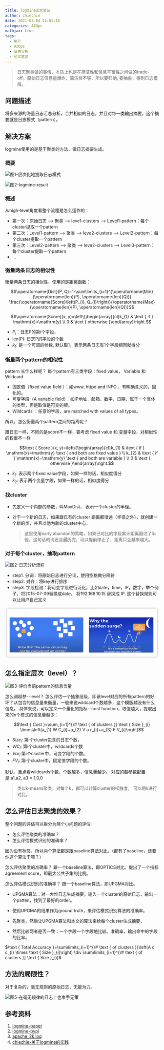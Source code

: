 ```yaml
---
title: logmine论文笔记
author: chiechie
date: 2021-03-04 11:01:18
categories: AIOps
mathjax: true
tags:
  - NLP
  - AIOps
  - 日志分析
  - 论文笔记 
---
```


> 日志聚类做的事情，本质上也是在简洁性和信息丰富性之间做的trade-off。原始日志信息量爆炸，简洁性不够，所以要归纳, 要抽象，得到日志模版。

## 问题描述

将多来源的海量日志汇总分析，合并相似的日志，并且对每一类输出摘要，这个摘要就是日志模式（pattern）。



## 解决方案

logmine使用的是基于聚类的方法，做日志摘要生成。


### 概要

![图1-层次化地提取日志模式](logmine_image-20210225214320632.png)

![图2-logmine-result](logmin-result.png)


### 概述

从high-level角度看整个流程是怎么运作的：

- 第一次：原始日志          -->  聚类  -->  leve1-clusters --> Level1-pattern：每个cluster提取一个pattern
- 第二次：Level1-pattern  -->  聚类  -->  leve2-clusters  --> Level2-pattern：每个cluster提取一个pattern
- 第三次：Level2-pattern  -->  聚类  -->  leve2-clusters  --> Level3-pattern：每个cluster提取一个pattern
- ...

### 衡量两条日志的相似性

衡量两条日志的相似性，使用的是距离函数：

$$\operatorname{Dist}(P, Q)=1-\sum\limits_{i=1}^{\operatorname{Min}(\operatorname{len}(P), \operatorname{len}(Q))} \frac{\operatorname{Score}\left(P_{i}, Q_{i}\right)}{\operatorname{Max}(\operatorname{len}(P), \operatorname{len}(Q))}$$

$$\operatorname{Score}(x, y)=\left\{\begin{array}{cl}k_{1} & \text { if } \mathrm{x}=\mathrm{y} \\ 0 & \text { otherwise }\end{array}\right.$$

- $P_i$：日志P的第i个字段，
- len(P): 日志P的字段的个数
- $k_1$: 是一个可调的参数, 默认取1，表示两条日志有1个字段相同就得分

### 衡量两个pattern的相似性

pattern 长什么样呢？ 每个pattern有三类字段：fixed value， Variable 和 Wildcard

- 固定值（fixed value field ）：如www, httpd and INFO ，有明确含义的，固化的。
- 可变字段（A variable field）：如IP地址，邮箱，数字，日期，属于一个具体的类型，但是取值是可变的额。
- Wildcards ：任意的字段，are matched with values of all types。


所以，怎么衡量两个pattern之间的距离呢？

跟日志一样，不同的是score不一样，要考虑 fixed value 和 变量字段，对相似性的权重不一样

$$\text { Score }(x, y)=\left\{\begin{array}{cl}k_{1} & \text { if } \mathrm{x}=\mathrm{y} \text { and both are fixed value } \\ k_{2} & \text { if } \mathrm{x}=\mathrm{y} \text { and both are variable } \\ 0 & \text { otherwise }\end{array}\right.$$

- $k_1$: 表示两个fixed value字段，如果一样的话，相似度得分
- $k_2$: 表示两个变量字段，如果一样的话，相似度得分


### 找cluster

- 先定义一个内部的参数，叫MaxDist， 表示一个cluster的半径。
- 对于一个新的日志，如果跟已有的cluster 距离都很远（半径之外），就创建一个新的类，并且以他为新的cluster中心。
  
	> 这里使用early abandon的策略，如果已对比的字段累计距离超过了半径，这句话的词还没遍历完，可以提前停止了，距离只会越来越大。

### 对于每个cluster，抽取pattern

![图2-日志分析流程](image-20210226000021042.png)

- step1. 分词：将原始日志进行分词，使用空格做分隔符
- step2. 对齐：将key进行排序
- step3. 字段检测：将可变字段进行泛化，比如date，time，IP，数字，举个例子，将2015-07-09替换成date，
将192.168.10.15 替换成 IP. 这个替换规则可以让用户自己定义

![img.png](anomalies-classification/img.png)

## 怎么指定层次（level）？

![图3-评价当前pattern的信息含量](cost_function.png)

怎么调超参--level？
怎么评估一个抽象层级，即该level对应的所有pattern的好坏？从包含的信息量来衡量，一般来说wildcard个数越多，这个模版越没有什么信息。
具体来说，可以定义一个量化的指标--cost function，取值越大，提取出来的n个模式的信息量越少：

$$\text { Cost }=\sum_{i=1}^{\# \text { of clusters }} \text { Size }_{i} \times\left(a_{1} W C_{i}+a_{2} V a r_{i}+a_{3} F V_{i}\right)$$

- ${Size}_i$: 第i个cluster包含的日志个数，
- ${WC}_i$: 第i个cluster中，wildcards个数
- ${Var}_i$:第i个cluster中，可变字段的个数。
- ${FV}_i$: 第i个cluster中，固定值字段的个数。

默认，重点看wildcards个数，个数越多，信息量越少。
对应的超参数配置是:a1,a2, a3 = 1,0,0

> 类似k-means聚类，对每个k，都可以计算cluster的松散度。 可以跨k进行对比。

## 怎么评估日志聚类的效果？

整个问题的评估可以拆分为两个小问题的评估:

- 怎么评估聚类的准确率？
- 怎么评估模式识别的准确率？

因为没有标签，所以两个算法都是跟baseline算法对比。（都有了baseline，还要你这个算法干嘛？）

怎么评估聚类的准确率？ 跟一个baseline算法，即OPTICS对比。提出了一个指标agreement score，即最大公共子集的比例。

怎么评估模式识别的准确率？ 跟一个baseline算法，即UPGMA对比。

- UPGMA算法：对一大堆日志生成摘要，输入一个cluster的原始日志，输出一个patten，找到了最好的order。
  
- 使用UPGMA的结果作为ground truth，来评估模式识别算法的准确率。
  
- 先聚类，然后让UPGMA算法和本文的算法来给每个cluster生成摘要，
  
- 然后比较两者是否一致：一个字段一个字段地比较。准确率，输出命中的字段的比率。

$\text { Total Accuracy }=\sum\limits_{i=1}^{\# \text { of clusters }}\left(A c c_{i} \times \text { Size }_{i}\right) \div \sum\limits_{i=1}^{\# \text { of clusters }} \text { Size }_{i}$


## 方法的局限性？


对于复杂的，毫无规则的原始日志，无能为力。

![图5-在毫无规律的日志上也束手无策](badcase.png)


## 参考资料

1. [logmine-paper](https://www.cs.unm.edu/~mueen/Papers/LogMine.pdf)
2. [logmine-pypi](https://pypi.org/project/logmine/)
3. [apache_2k.log](https://github.com/logpai/logparser/blob/master/logs/Apache/Apache_2k.log)
4. [chiechie-关于logmine的实践](https://github.com/chiechie/LogRobot)